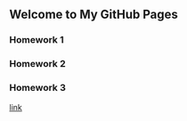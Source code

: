 ## Welcome to My GitHub Pages

### Homework 1
### Homework 2
### Homework 3

[link](https://moodle.boun.edu.tr/login/)
